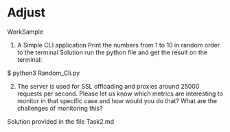 # Adjust
WorkSample
1. A Simple CLI application  Print the numbers from 1 to 10 in random order to the terminal
Solution
run the python file and get the result on the terminal:

$ python3 Random_Cli.py


2. The server is used for SSL offloading and proxies around 25000 requests per second. Please let us know which metrics are interesting to monitor in that specific case and how would you do that? What are the challenges of monitoring this?

Solution provided in the file Task2.md

